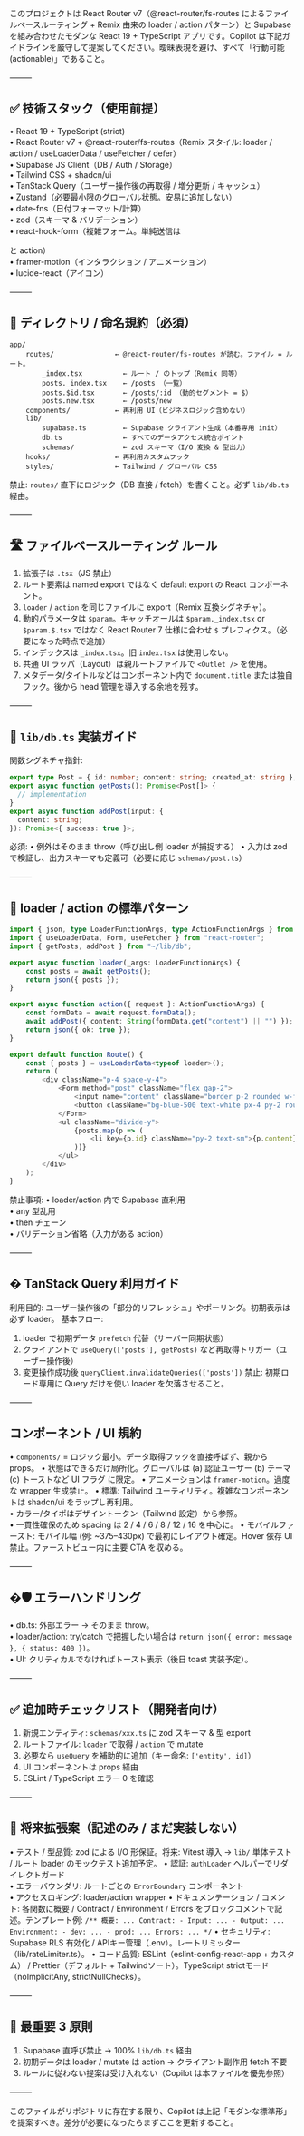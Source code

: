 このプロジェクトは React Router v7（@react-router/fs-routes によるファイルベースルーティング + Remix 由来の loader / action パターン）と Supabase を組み合わせたモダンな React 19 + TypeScript アプリです。Copilot は下記ガイドラインを厳守して提案してください。曖昧表現を避け、すべて「行動可能 (actionable)」であること。

⸻

## ✅ 技術スタック（使用前提）

• React 19 + TypeScript (strict)  
• React Router v7 + @react-router/fs-routes（Remix スタイル: loader / action / useLoaderData / useFetcher / defer）  
• Supabase JS Client（DB / Auth / Storage）  
• Tailwind CSS + shadcn/ui  
• TanStack Query（ユーザー操作後の再取得 / 増分更新 / キャッシュ）  
• Zustand（必要最小限のグローバル状態。安易に追加しない）  
• date-fns（日付フォーマット/計算）  
• zod（スキーマ & バリデーション）  
• react-hook-form（複雑フォーム。単純送信は <Form> と action）  
• framer-motion（インタラクション / アニメーション）  
• lucide-react（アイコン）

⸻

## 📂 ディレクトリ / 命名規約（必須）

```
app/
	routes/               ← @react-router/fs-routes が読む。ファイル = ルート。
		_index.tsx          ← ルート / のトップ（Remix 同等）
		posts._index.tsx    ← /posts （一覧）
		posts.$id.tsx       ← /posts/:id （動的セグメント = $）
		posts.new.tsx       ← /posts/new
	components/           ← 再利用 UI（ビジネスロジック含めない）
	lib/
		supabase.ts         ← Supabase クライアント生成（本番専用 init）
		db.ts               ← すべてのデータアクセス統合ポイント
		schemas/            ← zod スキーマ（I/O 変換 & 型出力）
	hooks/                ← 再利用カスタムフック
	styles/               ← Tailwind / グローバル CSS
```

禁止: `routes/` 直下にロジック（DB 直接 / fetch）を書くこと。必ず `lib/db.ts` 経由。

⸻

## 🛣️ ファイルベースルーティング ルール

1. 拡張子は `.tsx`（JS 禁止）
2. ルート要素は named export ではなく default export の React コンポーネント。
3. `loader` / `action` を同じファイルに export（Remix 互換シグネチャ）。
4. 動的パラメータは `$param`。キャッチオールは `$param._index.tsx` or `$param.$.tsx` ではなく React Router 7 仕様に合わせ `$` プレフィクス。（必要になった時点で追加）
5. インデックスは `_index.tsx`。旧 `index.tsx` は使用しない。
6. 共通 UI ラッパ（Layout）は親ルートファイルで `<Outlet />` を使用。
7. メタデータ/タイトルなどはコンポーネント内で `document.title` または独自フック。後から head 管理を導入する余地を残す。

⸻

## 🧱 `lib/db.ts` 実装ガイド

関数シグネチャ指針:

```ts
export type Post = { id: number; content: string; created_at: string };
export async function getPosts(): Promise<Post[]> {
  // implementation
}
export async function addPost(input: {
  content: string;
}): Promise<{ success: true }>;
```

必須:
• 例外はそのまま throw（呼び出し側 loader が捕捉する）
• 入力は zod で検証し、出力スキーマも定義可（必要に応じ `schemas/post.ts`）

⸻

## 🧪 loader / action の標準パターン

```ts
import { json, type LoaderFunctionArgs, type ActionFunctionArgs } from "react-router";
import { useLoaderData, Form, useFetcher } from "react-router";
import { getPosts, addPost } from "~/lib/db";

export async function loader(_args: LoaderFunctionArgs) {
	const posts = await getPosts();
	return json({ posts });
}

export async function action({ request }: ActionFunctionArgs) {
	const formData = await request.formData();
	await addPost({ content: String(formData.get("content") || "") });
	return json({ ok: true });
}

export default function Route() {
	const { posts } = useLoaderData<typeof loader>();
	return (
		<div className="p-4 space-y-4">
			<Form method="post" className="flex gap-2">
				<input name="content" className="border p-2 rounded w-full" placeholder="Write..." />
				<button className="bg-blue-500 text-white px-4 py-2 rounded">Post</button>
			</Form>
			<ul className="divide-y">
				{posts.map(p => (
					<li key={p.id} className="py-2 text-sm">{p.content}</li>
				))}
			</ul>
		</div>
	);
}
```

禁止事項:
• loader/action 内で Supabase 直利用  
• any 型乱用  
• then チェーン  
• バリデーション省略（入力がある action）

⸻

## � TanStack Query 利用ガイド

利用目的: ユーザー操作後の「部分的リフレッシュ」やポーリング。初期表示は必ず loader。
基本フロー:

1. loader で初期データ `prefetch` 代替（サーバー同期状態）
2. クライアントで `useQuery(['posts'], getPosts)` など再取得トリガー（ユーザー操作後）
3. 変更操作成功後 `queryClient.invalidateQueries(['posts'])`
   禁止: 初期ロード専用に Query だけを使い loader を欠落させること。

⸻

## コンポーネント / UI 規約

• `components/` = ロジック最小。データ取得フックを直接呼ばず、親から props。
• 状態はできるだけ局所化。グローバルは (a) 認証ユーザー (b) テーマ (c) トーストなど UI フラグ に限定。
• アニメーションは `framer-motion`。過度な wrapper 生成禁止。
• 標準: Tailwind ユーティリティ。複雑なコンポーネントは shadcn/ui をラップし再利用。  
• カラー/タイポはデザイントークン（Tailwind 設定）から参照。  
• 一貫性確保のため spacing は 2 / 4 / 6 / 8 / 12 / 16 を中心に。
• モバイルファースト: モバイル幅 (例: ~375–430px) で最初にレイアウト確定。Hover 依存 UI 禁止。ファーストビュー内に主要 CTA を収める。

⸻

## �🛡️ エラーハンドリング

• db.ts: 外部エラー → そのまま throw。  
• loader/action: try/catch で把握したい場合は `return json({ error: message }, { status: 400 })`。  
• UI: クリティカルでなければトースト表示（後日 toast 実装予定）。

⸻

## ✅ 追加時チェックリスト（開発者向け）

1. 新規エンティティ: `schemas/xxx.ts` に zod スキーマ & 型 export
2. ルートファイル: `loader` で取得 / `action` で mutate
3. 必要なら `useQuery` を補助的に追加（キー命名: `['entity', id]`）
4. UI コンポーネントは props 経由
5. ESLint / TypeScript エラー 0 を確認

⸻

## 🧪 将来拡張案（記述のみ / まだ実装しない）

• テスト / 型品質: zod による I/O 形保証。将来: Vitest 導入 → `lib/` 単体テスト / ルート loader のモックテスト追加予定。
• 認証: `authLoader` ヘルパーでリダイレクトガード  
• エラーバウンダリ: ルートごとの `ErrorBoundary` コンポーネント  
• アクセスロギング: loader/action wrapper
• ドキュメンテーション / コメント: 各関数に概要 / Contract / Environment / Errors をブロックコメントで記述。テンプレート例: `/** 概要: ... Contract: - Input: ... - Output: ... Environment: - dev: ... - prod: ... Errors: ... */`
• セキュリティ: Supabase RLS 有効化 / APIキー管理（.env）。レートリミッター（lib/rateLimiter.ts）。
• コード品質: ESLint（eslint-config-react-app + カスタム） / Prettier（デフォルト + Tailwindソート）。TypeScript strictモード（noImplicitAny, strictNullChecks）。

⸻

## 🚀 最重要 3 原則

1. Supabase 直呼び禁止 → 100% `lib/db.ts` 経由
2. 初期データは loader / mutate は action → クライアント副作用 fetch 不要
3. ルールに従わない提案は受け入れない（Copilot は本ファイルを優先参照）

⸻

このファイルがリポジトリに存在する限り、Copilot は上記「モダンな標準形」を提案すべき。差分が必要になったらまずここを更新すること。
